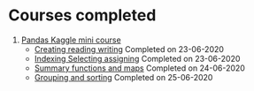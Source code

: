 # Courses completed

1. [Pandas Kaggle mini course](https://www.kaggle.com/learn/pandas)
   - [Creating reading writing](https://www.kaggle.com/residentmario/creating-reading-and-writing) Completed on 23-06-2020
   - [Indexing Selecting assigning](https://www.kaggle.com/residentmario/indexing-selecting-assigning) Completed on 23-06-2020
   - [Summary functions and maps](https://www.kaggle.com/residentmario/summary-functions-and-maps) Completed on 24-06-2020
   - [Grouping and sorting](https://www.kaggle.com/residentmario/grouping-and-sorting) Completed on 25-06-2020